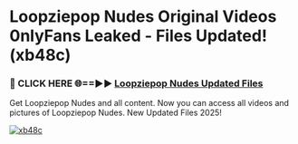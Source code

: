 # Loopziepop Nudes Original Videos 0nlyFans Leaked - Files Updated! (xb48c)

<h3>🔴 CLICK HERE 🌐==►► <a href="https://tinyurl.com/y5r63du9" rel="nofollow">Loopziepop Nudes Updated Files</a></h3>

Get Loopziepop Nudes and all content. Now you can access all videos and pictures of Loopziepop Nudes. New Updated Files 2025!

[![xb48c](https://i.imgur.com/UVo9nyh.gif)](https://tinyurl.com/y5r63du9)